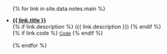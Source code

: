 <div class="expository notes">
<ul style="margin-left:-20px">

{% for link in site.data.notes.main %}

<li style="margin-bottom:1rem">
  <div class="col-sm-9">
    <div class="title"><a href="{{ link.pdf }}"><b>{{ link.title }}</b></a></div>
    <div class="description">
    {% if link.description %} 
    ({{ link.description }})
    {% endif %}
    </div>
    <div class="links">
      {% if link.code %} 
      <a href="{{ link.code }}" class="button" style="font-size:12px;"><i class="fas fa-code-branch"></i> Code</a>
      {% endif %}
    </div>
  </div>
</li>

{% endfor %}

</ul>
</div>

